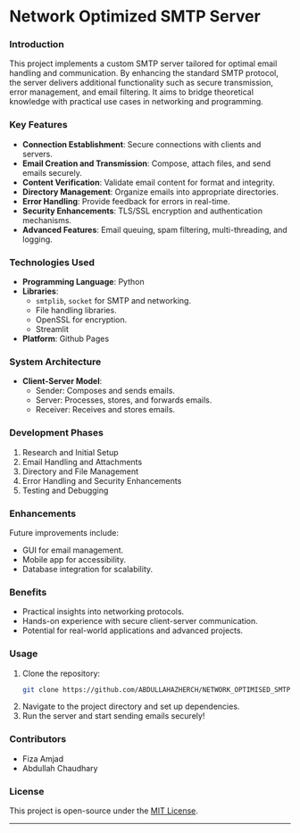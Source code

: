 # **Network Optimized SMTP Server**  

### **Introduction**  
This project implements a custom SMTP server tailored for optimal email handling and communication. By enhancing the standard SMTP protocol, the server delivers additional functionality such as secure transmission, error management, and email filtering. It aims to bridge theoretical knowledge with practical use cases in networking and programming.

### **Key Features**  
- **Connection Establishment**: Secure connections with clients and servers.  
- **Email Creation and Transmission**: Compose, attach files, and send emails securely.  
- **Content Verification**: Validate email content for format and integrity.  
- **Directory Management**: Organize emails into appropriate directories.  
- **Error Handling**: Provide feedback for errors in real-time.  
- **Security Enhancements**: TLS/SSL encryption and authentication mechanisms.  
- **Advanced Features**: Email queuing, spam filtering, multi-threading, and logging.  

### **Technologies Used**  
- **Programming Language**: Python  
- **Libraries**: 
  - `smtplib`, `socket` for SMTP and networking.  
  - File handling libraries.  
  - OpenSSL for encryption.
  - Streamlit  
- **Platform**: Github Pages

### **System Architecture**  
- **Client-Server Model**: 
  - Sender: Composes and sends emails.  
  - Server: Processes, stores, and forwards emails.  
  - Receiver: Receives and stores emails.  

### **Development Phases**  
1. Research and Initial Setup  
2. Email Handling and Attachments  
3. Directory and File Management  
4. Error Handling and Security Enhancements  
5. Testing and Debugging  

### **Enhancements**  
Future improvements include:  
- GUI for email management.  
- Mobile app for accessibility.  
- Database integration for scalability.  

### **Benefits**  
- Practical insights into networking protocols.  
- Hands-on experience with secure client-server communication.  
- Potential for real-world applications and advanced projects.  

### **Usage**  
1. Clone the repository:  
   ```bash
   git clone https://github.com/ABDULLAHAZHERCH/NETWORK_OPTIMISED_SMTP_SERVER.git
   ```  
2. Navigate to the project directory and set up dependencies.  
3. Run the server and start sending emails securely!  

### **Contributors**  
- Fiza Amjad  
- Abdullah Chaudhary  

### **License**  
This project is open-source under the [MIT License](LICENSE).  

--- 
